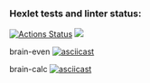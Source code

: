 ### Hexlet tests and linter status:
[![Actions Status](https://github.com/danokp/python-project-49/workflows/hexlet-check/badge.svg)](https://github.com/danokp/python-project-49/actions)
<a href="https://codeclimate.com/github/danokp/python-project-49/maintainability"><img src="https://api.codeclimate.com/v1/badges/3bfb7273713457a21fbf/maintainability" /></a>

brain-even
[![asciicast](https://asciinema.org/a/IP1rN4ElFS8xQQFco5nKag34Q.png)](https://asciinema.org/a/IP1rN4ElFS8xQQFco5nKag34Q)


brain-calc
[![asciicast](https://asciinema.org/a/MLvNuExSZPTs4j9OczE0vvIqD.png)](https://asciinema.org/a/MLvNuExSZPTs4j9OczE0vvIqD)

